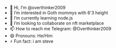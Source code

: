 - 👋 Hi, I’m @overthinker2009
- 👀 I’m interested in Goth mommys with 6'3 height
- 🌱 I’m currently learning node.js
- 💞️ I’m looking to collaborate on nft marketplace
- 📫 How to reach me Telegram: @Overthinker2009 
- 😄 Pronouns: He/Him
- ⚡ Fun fact: i am steve

<!---
overthinker2009/overthinker2009 is a ✨ special ✨ repository because its `README.md` (this file) appears on your GitHub profile.
You can click the Preview link to take a look at your changes.
--->
